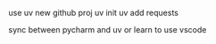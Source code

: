 use uv 
new github proj 
uv init
uv add requests

[//]: # (Add: uv add PKG / dev: uv add --dev PKG / group: uv add --group NAME PKG)

[//]: # (Optional/extras: uv add --optional EXTRA PKG1 PKG2)

[//]: # (Upgrade one: uv lock --upgrade-package PKG)

[//]: # (Remove: uv remove PKG)

[//]: # (Run: uv run -- <cmd> or uv run script.py)

[//]: # (Sync/activate once: uv sync && source .venv/bin/activate)

sync between pycharm and uv or learn to use vscode 